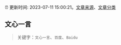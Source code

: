:alarm_clock: 更新时间: 2023-07-11 15:00:21。[文章来源](/README.md)、[文章分类](/TAGS.md)

## 文心一言


> 关键字：`文心一言`、`百度`、`Baidu`



